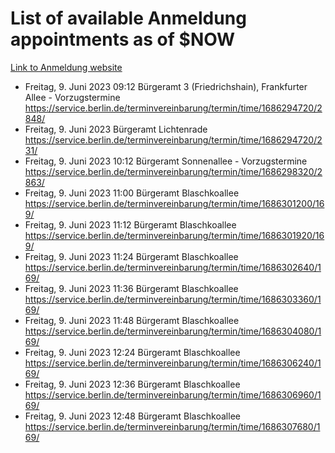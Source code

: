# List of available Anmeldung appointments as of $NOW
[Link to Anmeldung website](https://service.berlin.de/terminvereinbarung/termin/tag.php?termin=1&anliegen[]=120686&dienstleisterlist=122210,122217,327316,122219,327312,122227,327314,122231,327346,122243,327348,122254,122252,329742,122260,329745,122262,329748,122271,327278,122273,327274,122277,327276,330436,122280,327294,122282,327290,122284,327292,122291,327270,122285,327266,122286,327264,122296,327268,150230,329760,122297,327286,122294,327284,122312,329763,122314,329775,122304,327330,122311,327334,122309,327332,317869,122281,327352,122279,329772,122283,122276,327324,122274,327326,122267,329766,122246,327318,122251,327320,122257,327322,122208,327298,122226,327300&herkunft=http%3A%2F%2Fservice.berlin.de%2Fdienstleistung%2F120686%2F)
- Freitag, 9. Juni 2023 09:12 Bürgeramt 3 (Friedrichshain), Frankfurter Allee - Vorzugstermine https://service.berlin.de/terminvereinbarung/termin/time/1686294720/2848/
- Freitag, 9. Juni 2023  Bürgeramt Lichtenrade https://service.berlin.de/terminvereinbarung/termin/time/1686294720/231/
- Freitag, 9. Juni 2023 10:12 Bürgeramt Sonnenallee - Vorzugstermine https://service.berlin.de/terminvereinbarung/termin/time/1686298320/2863/
- Freitag, 9. Juni 2023 11:00 Bürgeramt Blaschkoallee https://service.berlin.de/terminvereinbarung/termin/time/1686301200/169/
- Freitag, 9. Juni 2023 11:12 Bürgeramt Blaschkoallee https://service.berlin.de/terminvereinbarung/termin/time/1686301920/169/
- Freitag, 9. Juni 2023 11:24 Bürgeramt Blaschkoallee https://service.berlin.de/terminvereinbarung/termin/time/1686302640/169/
- Freitag, 9. Juni 2023 11:36 Bürgeramt Blaschkoallee https://service.berlin.de/terminvereinbarung/termin/time/1686303360/169/
- Freitag, 9. Juni 2023 11:48 Bürgeramt Blaschkoallee https://service.berlin.de/terminvereinbarung/termin/time/1686304080/169/
- Freitag, 9. Juni 2023 12:24 Bürgeramt Blaschkoallee https://service.berlin.de/terminvereinbarung/termin/time/1686306240/169/
- Freitag, 9. Juni 2023 12:36 Bürgeramt Blaschkoallee https://service.berlin.de/terminvereinbarung/termin/time/1686306960/169/
- Freitag, 9. Juni 2023 12:48 Bürgeramt Blaschkoallee https://service.berlin.de/terminvereinbarung/termin/time/1686307680/169/
